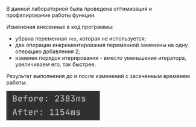 В данной лабораторной была проведена оптимизация и профилирование работы функции.

Изменения внесенные в код программы:
* убрана переменная ```res```, которая не используется;
* две операции инкрементирования переменной заменены на одну операцию добавления 2;
* изменен порядок итерирования - вместо уменьшения итератора, увеличиваем его, так быстрее.

Результат выполнения до и после изменений с засеченным временем работы:

![Result](./resource/res.png)


